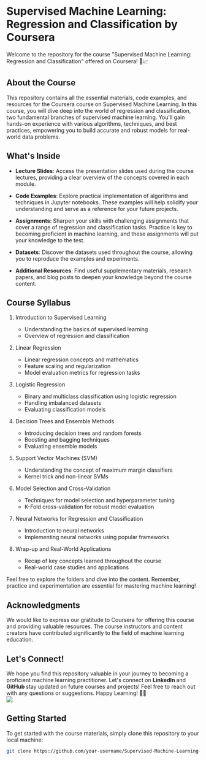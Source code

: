 # Supervised Machine Learning: Regression and Classification by Coursera

Welcome to the repository for the course "Supervised Machine Learning: Regression and Classification" offered on Coursera! 🚀📈

## About the Course

This repository contains all the essential materials, code examples, and resources for the Coursera course on Supervised Machine Learning. In this course, you will dive deep into the world of regression and classification, two fundamental branches of supervised machine learning. You'll gain hands-on experience with various algorithms, techniques, and best practices, empowering you to build accurate and robust models for real-world data problems.

## What's Inside

- **Lecture Slides**: Access the presentation slides used during the course lectures, providing a clear overview of the concepts covered in each module.

- **Code Examples**: Explore practical implementation of algorithms and techniques in Jupyter notebooks. These examples will help solidify your understanding and serve as a reference for your future projects.

- **Assignments**: Sharpen your skills with challenging assignments that cover a range of regression and classification tasks. Practice is key to becoming proficient in machine learning, and these assignments will put your knowledge to the test.

- **Datasets**: Discover the datasets used throughout the course, allowing you to reproduce the examples and experiments.

- **Additional Resources**: Find useful supplementary materials, research papers, and blog posts to deepen your knowledge beyond the course content.

## Course Syllabus

1. Introduction to Supervised Learning
   - Understanding the basics of supervised learning
   - Overview of regression and classification

2. Linear Regression
   - Linear regression concepts and mathematics
   - Feature scaling and regularization
   - Model evaluation metrics for regression tasks

3. Logistic Regression
   - Binary and multiclass classification using logistic regression
   - Handling imbalanced datasets
   - Evaluating classification models

4. Decision Trees and Ensemble Methods
   - Introducing decision trees and random forests
   - Boosting and bagging techniques
   - Evaluating ensemble models

5. Support Vector Machines (SVM)
   - Understanding the concept of maximum margin classifiers
   - Kernel trick and non-linear SVMs

6. Model Selection and Cross-Validation
   - Techniques for model selection and hyperparameter tuning
   - K-Fold cross-validation for robust model evaluation

7. Neural Networks for Regression and Classification
   - Introduction to neural networks
   - Implementing neural networks using popular frameworks

8. Wrap-up and Real-World Applications
   - Recap of key concepts learned throughout the course
   - Real-world case studies and applications
   
Feel free to explore the folders and dive into the content. Remember, practice and experimentation are essential for mastering machine learning!

## Acknowledgments
We would like to express our gratitude to Coursera for offering this course and providing valuable resources. The course instructors and content creators have contributed significantly to the field of machine learning education.

## Let's Connect!
We hope you find this repository valuable in your journey to becoming a proficient machine learning practitioner. Let's connect on <b> LinkedIn </b> and <b> GitHub </b> stay updated on future courses and projects! Feel free to reach out with any questions or suggestions.
Happy Learning! 🌟🤖
</br>
 <a href = "https://www.linkedin.com/in/dawood-sarfraz-0466541b6">
    <img src="https://img.shields.io/badge/linkedin-%230077B5.svg?&style=for-the-badge&logo=linkedin&logoColor=white"/>
 </a>


## Getting Started

To get started with the course materials, simply clone this repository to your local machine:

```bash
git clone https://github.com/your-username/Supervised-Machine-Learning-Regression-and-Classification-by-Coursera.git



